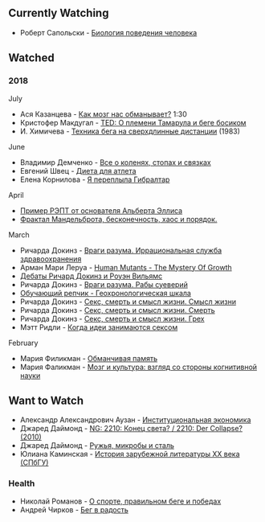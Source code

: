 Currently Watching
-----------------
* Роберт Сапольски - [Биология поведения человека](https://www.youtube.com/playlist?list=PL8YZyma552VcePhq86dEkohvoTpWPuauk)

Watched
-----------------
### 2018
July
* Ася Казанцева - [Как мозг нас обманывает?](https://www.youtube.com/results?search_query=ася+казанцева+мозг+нас+обманывает) 1:30
* Кристофер Макдугал - [TED: О племени Тамарула и беге босиком](https://youtu.be/zIbl8sujQiY)
* И. Химичева - [Техника бега на сверхдлинные дистанции](https://youtu.be/kTcsTMpCslI) (1983)

June
* Владимир Демченко - [Все о коленях, стопах и связках](https://www.youtube.com/results?search_query=все+коленях+владимир+демченко)
* Евгений Швец - [Диета для атлета](https://www.youtube.com/results?search_query=диета+для+атлета+евгений+швец)
* Елена Корнилова - [Я переплыла Гибралтар](https://www.youtube.com/results?search_query=елена+корнилова+гибралтар)

April
* [Пример РЭПТ от основателя Альберта Эллиса](https://youtu.be/w2muuQXiCD4)
* [Фрактал Мандельброта, бесконечность, хаос и порядок.](https://www.youtube.com/results?search_query=Фрактал+Мандельброта)

March
* Ричарда Докинз - [Враги разума. Иррациональная служба здравоохранения](https://www.youtube.com/results?search_query=Докинз+Иррациональная+служба+здравоохранения)
* Арман Мари Леруа - [Human Mutants - The Mystery Of Growth](https://rutracker.org/forum/tracker.php?nm=human%20mutants)
* [Дебаты Ричард Докинз и Роуэн Вильямс](https://www.youtube.com/results?search_query=Дебаты+Ричард+Докинз+и+Роуэн+Вильямс)
* Ричарда Докинз - [Враги разума. Рабы суеверий](https://www.youtube.com/results?search_query=Докинз+Рабы+суеверий)
* [Обучающий репчик - Геохронологическая шкала](https://www.youtube.com/results?search_query=Обучающий+репчик+Геохронологическая+шкала)
* Ричарда Докинз - [Секс, смерть и смысл жизни. Смысл жизни](https://youtu.be/oLNBNkLmQ2s)
* Ричарда Докинз - [Секс, смерть и смысл жизни. Смерть](https://youtu.be/pFDV-yEAb-8)
* Ричарда Докинз - [Секс, смерть и смысл жизни. Грех](https://youtu.be/tJjWtx6rQBQ)
* Мэтт Ридли - [Когда идеи занимаются сексом](https://youtu.be/qr-2HDOj9_4)

February
* Мария Филикман - [Обманчивая память](https://youtu.be/fvbI8jx8pNw)
* Мария Фаликман - [Мозг и культура: взгляд со стороны когнитивной науки](https://youtu.be/TT3ghOby9M0)

Want to Watch
-----------------
* Александр Александрович Аузан - [Институциональная экономика](https://www.youtube.com/playlist?list=PLBXPiXVjeOHrUfn-tlUrPJyL4p8bee1-z)
* Джаред Даймонд - [NG: 2210: Конец света? / 2210: Der Collapse? (2010)](https://www.youtube.com/results?search_query=NG+2210+Конец+света)
* Джаред Даймонд - [Ружья, микробы и сталь](https://www.youtube.com/results?search_query=Ружья+микробы+сталь)
* Юлиана Каминская - [История зарубежной литературы XX века (СПбГУ)](https://www.youtube.com/playlist?list=PLgvuWaHSkzOURyshHsN1V2lmgFstE0qZp)

### Health

* Николай Романов - [О спорте, правильном беге и победах](https://www.youtube.com/results?search_query=правильном+беге+николай+романов)
* Андрей Чирков - [Бег в радость](https://www.youtube.com/watch?v=ngegEVjuzi0)
